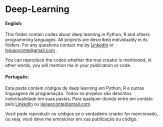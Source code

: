 # Deep-Learning

#### English:
<p>
  This folder contain codes about deep learning in Python, R and others programming languages.
  All projects are described individuality in its folders. For any questions contact me by 
  <a href="https://www.linkedin.com/in/lejoaoconte/" target="_blank">LinkedIn</a> or
  <a href="mailto:lejoaoconte@gmail.com">lejoaoconte@gmail.com</a>
.</p>

<p>
  You can reproduce the codes whether the true creator is mentioned, in other words, you will
  mention me in your publication or code.
</p>

#### Português:
<p>
  Esta pasta contém códigos de deep learning em Python, R e outras
  linguagens de programação. Todos os projetos são descritos individualidade
  em suas pastas. Para qualquer dúvida entre em contato pelo
  <a href="https://www.linkedin.com/in/lejoaoconte/" target="_blank">LinkedIn</a>
  ou <a href="mailto:lejoaoconte@gmail.com"> lejoaoconte@gmail.com</a>.
</p>

<p>
  Você pode reproduzir os códigos se o verdadeiro criador for mencionado, ou
  seja, você deve me emnsionar em sua publicação ou código.
</p>
